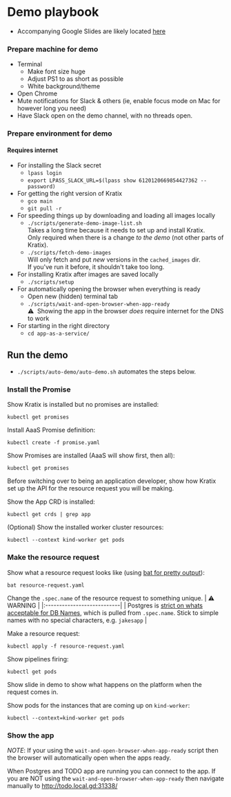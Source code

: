 # Demo playbook

- Accompanying Google Slides are likely located [here](https://drive.google.com/drive/folders/19XyhhSky0SbjneWtNnUbwT9-_yp_td7R?usp=share_link)

### Prepare machine for demo

- Terminal
  - Make font size huge
  - Adjust PS1 to as short as possible
  - White background/theme
- Open Chrome
- Mute notifications for Slack & others (ie, enable focus mode on Mac for however long you need)
- Have Slack open on the demo channel, with no threads open.

### Prepare environment for demo

#### Requires internet

- For installing the Slack secret
  - `lpass login`
  - `export LPASS_SLACK_URL=$(lpass show 6120120669854427362 --password)`
- For getting the right version of Kratix
  - `gco main`
  - `git pull -r`
- For speeding things up by downloading and loading all images locally
  - `./scripts/generate-demo-image-list.sh`<br>
    Takes a long time because it needs to set up and install Kratix. <br>
    Only required when there is a change _to the demo_ (not other parts of Kratix).
  - `./scripts/fetch-demo-images`<br>
    Will only fetch and put _new_ versions in the `cached_images` dir.<br>
    If you've run it before, it shouldn't take too long.
- For installing Kratix after images are saved locally
  - `./scripts/setup`
- For automatically opening the browser when everything is ready
  - Open new (hidden) terminal tab
  - `./scripts/wait-and-open-browser-when-app-ready`<br>
    ⚠️&nbsp;&nbsp;Showing the app in the browser _does_ require internet for the DNS to work
- For starting in the right directory
  - `cd app-as-a-service/`

## Run the demo

- `./scripts/auto-demo/auto-demo.sh` automates the steps below.

### Install the Promise

Show Kratix is installed but no promises are installed:

```
kubectl get promises
```

Install AaaS Promise definition:

```
kubectl create -f promise.yaml
```

Show Promises are installed (AaaS will show first, then all):

```
kubectl get promises
```

Before switching over to being an application developer, show how Kratix set up the API for the resource request you will be making.

Show the App CRD is installed:

```
kubectl get crds | grep app
```

(Optional) Show the installed worker cluster resources:

```
kubectl --context kind-worker get pods
```

### Make the resource request

Show what a resource request looks like (using [bat for pretty output](https://github.com/sharkdp/bat)):

```
bat resource-request.yaml
```

Change the `.spec.name` of the resource request to something unique.
| :warning: WARNING |
|:---------------------------|
| Postgres is [strict on whats acceptable for DB Names](https://www.postgresql.org/docs/current/sql-syntax-lexical.html#SQL-SYNTAX-IDENTIFIERS), which is pulled from `.spec.name`. Stick to simple names with no special characters, e.g. `jakesapp` |

Make a resource request:

```
kubectl apply -f resource-request.yaml
```

Show pipelines firing:

```
kubectl get pods
```

Show slide in demo to show what happens on the platform when the request comes in.

Show pods for the instances that are coming up on `kind-worker`:

```
kubectl --context=kind-worker get pods
```

### Show the app

_NOTE_: If your using the `wait-and-open-browser-when-app-ready` script then the browser
will automatically open when the apps ready.

When Postgres and TODO app are running you can connect to the app. If you are NOT
using the `wait-and-open-browser-when-app-ready` then navigate manually to
http://todo.local.gd:31338/
